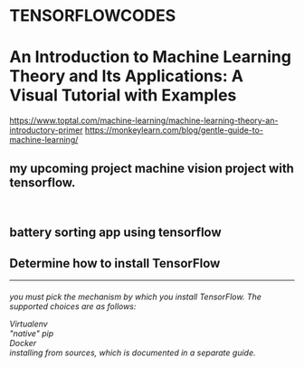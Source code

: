 # TENSORFLOWCODES
<h1>An Introduction to Machine Learning Theory and Its Applications: A Visual Tutorial with Examples</h1>

https://www.toptal.com/machine-learning/machine-learning-theory-an-introductory-primer
https://monkeylearn.com/blog/gentle-guide-to-machine-learning/

<h2>my upcoming project machine vision project with tensorflow.</h2><br>
<h2>battery sorting app using tensorflow</h2>

<h2>Determine how to install TensorFlow</h2><hr>

<h6>you must pick the mechanism by which you install TensorFlow. The supported choices are as follows: </br>

Virtualenv</br>
"native" pip</br>
Docker</br>
installing from sources, which is documented in a separate guide.</br>
